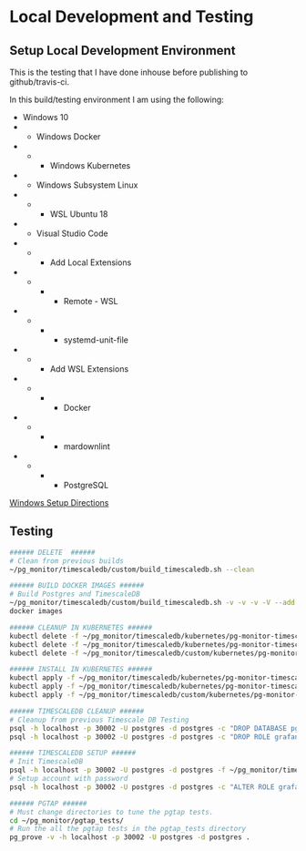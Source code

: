 # Local Development and Testing

## Setup Local Development Environment

This is the testing that I have done inhouse before publishing to github/travis-ci.

In this build/testing environment I am using the following:

* Windows 10
* * Windows Docker
* * * Windows Kubernetes
* * Windows Subsystem Linux
* * * WSL Ubuntu 18
* * Visual Studio Code
* * * Add Local Extensions
* * * * Remote - WSL
* * * * systemd-unit-file
* * * Add WSL Extensions
* * * * Docker
* * * * mardownlint
* * * * PostgreSQL

[Windows Setup Directions](WINDOWS_SETUP.md)

## Testing

```bash
###### DELETE  ######
# Clean from previous builds
~/pg_monitor/timescaledb/custom/build_timescaledb.sh --clean

###### BUILD DOCKER IMAGES ######
# Build Postgres and TimescaleDB
~/pg_monitor/timescaledb/custom/build_timescaledb.sh -v -v -v -V --add pgtap
docker images

###### CLEANUP IN KUBERNETES ######
kubectl delete -f ~/pg_monitor/timescaledb/kubernetes/pg-monitor-timescaledb-service.yaml
kubectl delete -f ~/pg_monitor/timescaledb/kubernetes/pg-monitor-timescaledb-secret.yaml
kubectl delete -f ~/pg_monitor/timescaledb/custom/kubernetes/pg-monitor-timescaledb-deployment.yaml

###### INSTALL IN KUBERNETES ######
kubectl apply -f ~/pg_monitor/timescaledb/kubernetes/pg-monitor-timescaledb-service.yaml
kubectl apply -f ~/pg_monitor/timescaledb/kubernetes/pg-monitor-timescaledb-secret.yaml
kubectl apply -f ~/pg_monitor/timescaledb/custom/kubernetes/pg-monitor-timescaledb-deployment.yaml

###### TIMESCALEDB CLEANUP ######
# Cleanup from previous Timescale DB Testing
psql -h localhost -p 30002 -U postgres -d postgres -c "DROP DATABASE pgmonitor_db;"
psql -h localhost -p 30002 -U postgres -d postgres -c "DROP ROLE grafana;"

###### TIMESCALEDB SETUP ######
# Init TimescaleDB
psql -h localhost -p 30002 -U postgres -d postgres -f ~/pg_monitor/timescaledb/init_timescaledb.sql
# Setup account with password
psql -h localhost -p 30002 -U postgres -d postgres -c "ALTER ROLE grafana WITH PASSWORD 'pgpass';"

###### PGTAP ######
# Must change directories to tune the pgtap tests.
cd ~/pg_monitor/pgtap_tests/
# Run the all the pgtap tests in the pgtap_tests directory
pg_prove -v -h localhost -p 30002 -U postgres -d postgres .
```
